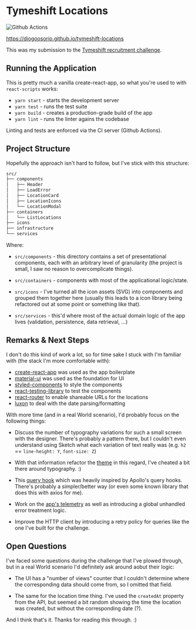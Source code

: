 # Tymeshift Locations

![Github Actions](https://github.com/diogoosorio/tymeshift-locations/workflows/CI/CD/badge.svg)

https://diogoosorio.github.io/tymeshift-locations

This was my submission to the [Tymeshift recruitment challenge](https://github.com/Tymeshift/react-code-test).


## Running the Application

This is pretty much a vanilla create-react-app, so what you're used to with `react-scripts` works:

* `yarn start` - starts the development server
* `yarn test` - runs the test suite
* `yarn build` - creates a production-grade build of the app
* `yarn lint` - runs the linter agains the codebase

Linting and tests are enforced via the CI server (Github Actions).

## Project Structure

Hopefully the approach isn't hard to follow, but I've stick with this structure:

```sh
src/
├── components
│   ├── Header
│   ├── LoadError
│   ├── LocationCard
│   ├── LocationIcons
│   └── LocationModal
├── containers
│   └── ListLocations
├── icons
├── infrastructure
└── services
```

Where:

* `src/components` - this directory contains a set of presentational components, each with an arbitrary level of granularity (the project is small, I saw no reason to overcomplicate things).

* `src/containers` - components with most of the applicational logic/state.

* `src/icons` - I've turned all the icon assets (SVG) into components and grouped them together here (usually this leads to a icon library being refactored out at some point or something like that).

* `src/services` - this'd where most of the actual domain logic of the app lives (validation, persistence, data retrieval, ...)

## Remarks & Next Steps

I don't do this kind of work a lot, so for time sake I stuck with I'm familiar with (the stack I'm more comfortable with):

* [create-react-app](https://create-react-app.dev/) was used as the app boilerplate
* [material-ui](https://material-ui.com/) was used as the foundation for UI
* [styled-components](https://github.com/styled-components/styled-components) to style the components
* [react-testing-library](https://testing-library.com/docs/react-testing-library/intro/) to test the components
* [react-router](https://github.com/ReactTraining/react-router) to enable shareable URLs for the locations
* [luxon](https://moment.github.io/luxon/) to deal with the date parsing/formatting

With more time (and in a real World scenario), I'd probably focus on the following things:

* Discuss the number of typography variations for such a small screen with the designer. There's probably a pattern there, but I couldn't even understand using Sketch what each variation of text really was (e.g. `h2` == `line-height: Y`, `font-size: Z`)

* With that information refactor the [theme](./src/theme.ts) in this regard, I've cheated a bit there around typography. :)

* This [query hook](./src/containers/ListLocations/hooks.ts) which was heavily inspired by Apollo's query hooks. There's probably a simpler/better way (or even some known library that does this with axios for me).

* Work on the [app's telemetry](./src/infrastructure/logging.ts) as well as introducing a global unhandled error treatment logic.

* Improve the HTTP client by introducing a retry policy for queries like the one I've built for the challenge.

## Open Questions

I've faced some questions during the challenge that I've plowed through, but in a real World scenario I'd definitely ask around aobut their logic:

* The UI has a "number of views" counter that I couldn't determine where the corresponding data should come from, so I omitted that field.

* The same for the location time thing. I've used the `createdAt` property from the API, but seemed a bit random showing the time the location was created, but without the corresponding date (?).

And I think that's it. Thanks for reading this through. :)
